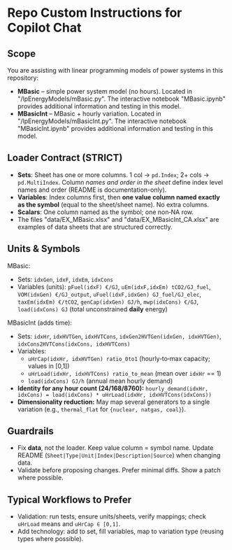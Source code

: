 # Repo Custom Instructions for Copilot Chat

## Scope
You are assisting with linear programming models of power systems in this repository: 
- **MBasic** – simple power system model (no hours). Located in "/lpEnergyModels/mBasic.py". The interactive notebook "MBasic.ipynb" provides additional information and testing in this model.
- **MBasicInt** – MBasic + hourly variation. Located in "/lpEnergyModels/mBasicInt.py". The interactive notebook "MBasicInt.ipynb" provides additional information and testing in this model.


## Loader Contract (STRICT)
- **Sets**: Sheet has one or more columns. 1 col → `pd.Index`; 2+ cols → `pd.MultiIndex`. Column *names and order in the sheet* define index level names and order (README is documentation-only). 
- **Variables**: Index columns first, then **one value column named exactly as the symbol** (equal to the sheet/sheet name). No extra columns.
- **Scalars**: One column named as the symbol; one non‑NA row.
- The files "data/EX_MBasic.xlsx" and "data/EX_MBasicInt_CA.xlsx" are examples of data sheets that are structured correctly. 

## Units & Symbols
MBasic:
- Sets: `idxGen`, `idxF`, `idxEm`, `idxCons`
- Variables (units): `pFuel(idxF) €/GJ`, `uEm(idxF,idxEm) tCO2/GJ_fuel`, `VOM(idxGen) €/GJ_output`, `uFuel(idxF,idxGen) GJ_fuel/GJ_elec`, `taxEm(idxEm) €/tCO2`, `genCap(idxGen) GJ/h`, `mwp(idxCons) €/GJ`, `load(idxCons) GJ` (total unconstrained **daily** energy)

MBasicInt (adds time):
- Sets: `idxHr`, `idxHVTGen`, `idxHVTCons`, `idxGen2HVTGen(idxGen, idxHVTGen)`, `idxCons2HVTCons(idxCons, idxHVTCons)`
- Variables: 
  - `uHrCap(idxHr, idxHVTGen) ratio_0to1` (hourly‑to‑max capacity; values in [0,1])
  - `uHrLoad(idxHr, idxHVTCons) ratio_to_mean` (mean over `idxHr` == 1)
  - `load(idxCons) GJ/h` (annual mean hourly demand)
- **Identity for any hour count (24/168/8760):**
  `hourly_demand(idxHr, idxCons) = load(idxCons) * uHrLoad(idxHr, idxHVTCons(idxCons))`
- **Dimensionality reduction:** May map several generators to a single variation (e.g., `thermal_flat` for `{nuclear, natgas, coal}`).

## Guardrails
- Fix **data**, not the loader. Keep value column = symbol name. Update README (`Sheet|Type|Unit|Index|Description|Source`) when changing data.
- Validate before proposing changes. Prefer minimal diffs. Show a patch where possible.

## Typical Workflows to Prefer
- Validation: run tests, ensure units/sheets, verify mappings; check `uHrLoad` means and `uHrCap ∈ [0,1]`.
- Add technology: add to set, fill variables, map to variation type (reusing types where possible).
